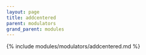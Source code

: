 ```yaml
---
layout: page
title: addcentered
parent: modulators
grand_parent: modules
---
```


{% include modules/modulators/addcentered.md %}
